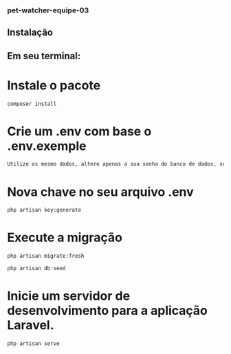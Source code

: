 ### pet-watcher-equipe-03

## Instalação
## Em seu terminal:
# Instale o pacote
```bash
composer install
```

# Crie um .env com base o .env.exemple
```bash
Utilize os mesmo dados, altere apenas a sua senha do banco de dados, se tiver.
```

#  Nova chave no seu arquivo .env
```bash
php artisan key:generate
```

# Execute a migração
```bash
php artisan migrate:fresh
```
```bash
php artisan db:seed
```

# Inicie um servidor de desenvolvimento para a aplicação Laravel.
```bash
php artisan serve
```
